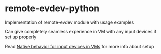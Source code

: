 # remote-evdev-python
Implementation of remote-evdev module with usage examples

Can give completely seamless experience in VM with any input devices if set up properly

Read [Native behavior for input devices in VMs](https://surferlul.github.io/input-to-vm/) for more info about setup
